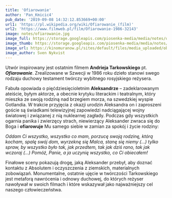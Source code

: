 ```yaml
---
title: 'Ofiarowanie'
author: 'Pan_Kmicic4'
pub_date: '2019-09-08 14:32:12.853669+00:00'
url1: 'https://pl.wikipedia.org/wiki/Ofiarowanie_(film)'
url2: 'https://www.filmweb.pl/film/Ofiarowanie-1986-32143'
image: notes/ofiarowanie.jpg
image_full: https://storage.googleapis.com/piosenka-media/media/notes/ofiarowanie.jpg
image_thumb: https://storage.googleapis.com/piosenka-media/media/notes/ofiarowanie.jpg.0x300_q85_upscale.jpg
image_url: https://kinomuranow.pl/sites/default/files/media_uploaded/obrazy/filmy/ofiarowanie.jpg
image_author: Sven Nykvist
---
```


Utwór inspirowany jest ostatnim filmem **Andrieja Tarkowskiego** pt. _**Ofiarowanie**_. Zrealizowane w Szwecji w 1986 roku dzieło stanowi swego rodzaju duchowy testament twórczy wybitnego rosyjskiego reżysera.

Fabuła opowiada o pięćdziesięcioletnim **Aleksandrze** – zadeklarowanym ateiście, byłym aktorze, a obecnie krytyku literackim i teatralnym, który mieszka ze swoją rodziną nad brzegiem morza, na szwedzkiej wyspie Gotlandia. W trakcie przyjęcia z okazji urodzin Aleksandra on i  zaproszeni goście są świadkami telewizyjnej zapowiedzi nadciągającej wojny światowej i związanej z nią nuklearnej zagłady. Podczas gdy wszystkich ogarnia panika i zwierzęcy strach, niewierzący Aleksander zwraca się do Boga i **ofiarowuje** Mu samego siebie w zamian za spokój i życie rodziny:

_Oddam Ci wszystko, wszystko co mam, porzucę swoją rodzinę, którą kocham, spalę swój dom, wyrzeknę się Malca, stanę się niemy \(...\) tylko spraw, by wszystko było tak, jak przedtem, tak jak dziś rano, tak jak wczoraj \(...\) Pomóż, Panie, a ja uczynię wszystko, co Ci obiecałem!_

Finałowe sceny pokazują drogę, jaką Aleksander przebył, aby doznać kontaktu z Absolutem i oczyszczenia z ziemskich, materialnych zobowiązań. Monumentalne, ostatnie ujęcie w twórczości Tarkowskiego jest metaforą nawrócenia i odnowy duchowej, do których reżyser nawoływał w swoich filmach i które wskazywał jako najważniejszy cel naszego człowieczeństwa.